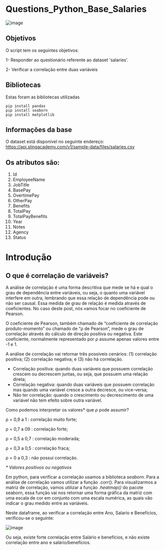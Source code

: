 # Questions_Python_Base_Salaries

![image](https://github.com/PenseJoyce/Questions_Python_Base_Salaries/assets/77034969/c26bb73d-bcff-4359-956d-1171c12ae967)


## Objetivos

O script tem os seguintes objetivos:

1- Responder ao questionário referente ao dataset 'salaries'.

2- Verificar a correlação entre duas variáveis


## Bibliotecas 

Estas foram as bibliotecas utilizadas

```
pip install pandas
pip install seaborn
pip install matplotlib
```

## Informações da base 

O dataset está disponível no seguinte endereço: https://api.slingacademy.com/v1/sample-data/files/salaries.csv

## Os atributos são:

1. Id
2. EmployeeName
3. JobTitle
4. BasePay
5. OvertimePay
6. OtherPay
7. Benefits
8. TotalPay
9. TotalPayBenefits
10. Year
11. Notes
12. Agency
13. Status

# Introdução 

## O que é correlação de variáveis? #

A análise de correlação é uma forma descritiva que mede se há e qual o grau de dependência entre variáveis, ou seja, o quanto uma variável interfere em outra, lembrando que essa relação de dependência pode ou não ser causal. Essa medida de grau de relação é medida através de coeficientes. No caso deste post, nós vamos focar no coeficiente de Pearson.

O coeficiente de Pearson, também chamado de “coeficiente de correlação produto-momento” ou chamado de “ρ de Pearson”, mede o grau de correlação através do cálculo de direção positiva ou negativa. Este coeficiente, normalmente representado por ρ assume apenas valores entre -1 e 1.

A análise de correlação vai retornar três possíveis cenários: (1) correlação positiva; (2) correlação negativa; e (3) não há correlação.

* Correlação positiva: quando duas variáveis que possuem correlação crescem ou decrescem juntas, ou seja, que possuem uma relação direta;
* Correlação negativa: quando duas variáveis que possuem correlação mas quando uma variável cresce a outra decresce, ou vice-versa;
* Não ter correlação: quando o crescimento ou decrescimento de uma variável não tem efeito sobre outra variável.

Como podemos interpretar os valores*  que ρ pode assumir?

ρ = 0,9 a 1 : correlação muito forte; 

ρ = 0,7 a 09 : correlação forte;

ρ = 0,5 a 0,7 : correlação moderada;

ρ = 0,3 a 0,5 : correlação fraca;

ρ = 0 a 0,3 : não possui correlação.

_* Valores positivos ou negativos_

Em python, para verificar a correlação usamos a biblioteca _seaborn_. Para a análise de correlação vamos utilizar a função .corr(). Para visualizarmos a matriz de correlação, vamos utilizar a função _.heatmap()_ do pacote seaborn, essa função vai nos retornar uma forma gráfica da matriz com uma escala de cor em conjunto com uma escala numérica, as quais vão indicar o grau medido entre as variáveis.

Neste dataframe, ao verificar a correlação entre Ano, Salario e Benefícios, verificou-se o seguinte:

![image](https://github.com/PenseJoyce/Questions_Python_Base_Salaries/assets/77034969/cdafee86-2ba7-480f-b371-97fb460c062c)

Ou seja, existe forte correlação entre Salário e benefícios, e não existe correlação entre ano e salário/benefícios.




